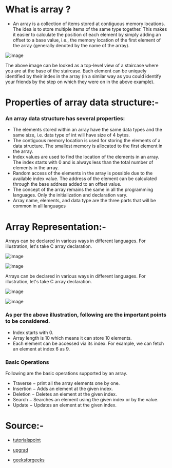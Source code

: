 # What is array ?

- An array is a collection of items stored at contiguous memory locations. The idea is to store multiple items of the same type together. This makes it easier to calculate the position of each element by simply adding an offset to a base value, i.e., the memory location of the first element of the array (generally denoted by the name of the array).

![image](https://user-images.githubusercontent.com/106215707/193446796-f8b08070-5cd8-4889-bf4c-5c708822d06c.png)

The above image can be looked as a top-level view of a staircase where you are at the base of the staircase. Each element can be uniquely identified by their index in the array (in a similar way as you could identify your friends by the step on which they were on in the above example).
# Properties of array data structure:-

### An array data structure has several properties:

- The elements stored within an array have the same data types and the same size, i.e. data type of int will have size of 4 bytes.
- The contiguous memory location is used for storing the elements of a data structure. The smallest memory is allocated to the first element in the array.
- Index values are used to find the location of the elements in an array. The index starts with 0 and is always less than the total number of elements in the array. 
- Random access of the elements in the array is possible due to the available index value. The address of the element can be calculated through the base address added to an offset value.
- The concept of the array remains the same in all the programming languages. Only the initialization and declaration vary.
- Array name, elements, and data type are the three parts that will be common in all languages

# Array Representation:-

Arrays can be declared in various ways in different languages. For illustration, let's take C array declaration.

![image](https://user-images.githubusercontent.com/106215707/193447702-6cb09a36-fb28-438b-8a73-93dc185566df.png)

![image](https://user-images.githubusercontent.com/106215707/193447973-8154626c-4433-4af6-9c92-734b387153dd.png)


Arrays can be declared in various ways in different languages. For illustration, let's take C array declaration.

![image](https://user-images.githubusercontent.com/106215707/193447712-9c2b0e68-1cbb-4500-a3f4-635dcfd1c1be.png)

![image](https://user-images.githubusercontent.com/106215707/193447959-968e72f5-c545-46c3-87a7-ed849f0d5241.png)


### As per the above illustration, following are the important points to be considered.

- Index starts with 0.
- Array length is 10 which means it can store 10 elements.
- Each element can be accessed via its index. For example, we can fetch an element at index 6 as 9.

### Basic Operations
Following are the basic operations supported by an array.

- Traverse − print all the array elements one by one.
- Insertion − Adds an element at the given index.
- Deletion − Deletes an element at the given index.
- Search − Searches an element using the given index or by the value.
- Update − Updates an element at the given index.

# Source:-

- [tutorialspoint](https://www.tutorialspoint.com/data_structures_algorithms/array_data_structure.htm)

- [upgrad](https://www.upgrad.com/blog/array-in-data-structure-explanation-function-examples/#:~:text=An%20array%20data%20structure%20has%20several%20properties%3A%201,the%20elements%20in%20an%20array.%20...%20More%20items)

- [geeksforgeeks](https://www.geeksforgeeks.org/array-data-structure/#introduction)
